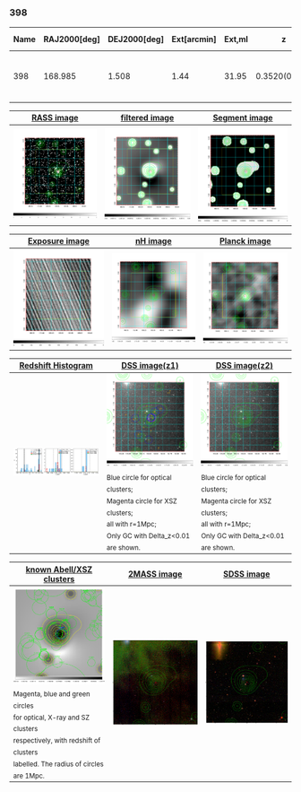 <div STYLE="page-break-after: always;"></div>

### 398

|Name|RAJ2000[deg]|DEJ2000[deg] |Ext[arcmin]| Ext,ml | z | z_src| C|GC(XSZ,Delta_z<0.01)| GC(OPT,Delta_z<0.01)|GC| R_sig[arcmin] | R500[arcmin] | R500[Mpc]| CRsig[c/s] | CR500[c/s] |L500[1E44 erg/s]|F500[1E-12 erg/s/cm^2]| M500[1E14 Msun]|Tx[keV]|Cnt_sig|Beta|Rc[arcmin]|Comment|Alias|
|---|---|---|---|---|---|------|---|--------|---------|----------|---|---|---|---|---|---|---|---|---|---|---|---|---|---|
|398| 168.985| 1.508| 1.44| 31.95| 0.3520(0.005)| z1, z_xsz| B| MCXC| N, W, Zw| C, MCXC, N, PSZ2, Tar, W| 10.750| 4.830| 1.437| 0.245(0.035)| 0.225(0.032)| 18.464(1.207)| 4.416(0.289)| 12.18(0.35)| 11.27(0.21)| 94.0| 0.823(-0.127+0.117)| 3.673(-0.874+0.716)| -| k105|

|[RASS image](../image/398/398_img.pdf)|[filtered image](../image/398/398_fil.pdf)|[Segment image](../image/398/398_seg.pdf)|
|-------------------|--------------------|-------------------|
| <img src="../image/398/398_img.png" width="300">  | <img src="../image/398/398_fil.png" width="300">   | <img src="../image/398/398_seg.png" width="300">  |

|[Exposure image](../image/398/398_mex.pdf)| [nH image](../image/398/398_nh.pdf)| [Planck image](../image/398/398_p.pdf)|
|-------------------|--------------------|-------------------|
|<img src="../image/398/398_mex.png" width="300">   | <img src="../image/398/398_nh.png" width="300">    | <img src="../image/398/398_p.png" width="300"> |

|[Redshift Histogram](../image/398/398_zg.pdf) | [DSS image(z1)](../image/398/398_dss_z1.pdf)      |  [DSS image(z2)](../image/398/398_dss_z2.pdf)    |
|-------------------|--------------------|-------------------|
|<img src="../image/398/398_zg.png" width="300"> |<img src="../image/398/398_dss_z1.png" width="300"> <sub><br>Blue circle for optical clusters; <br>Magenta circle for XSZ clusters; <br>all with r=1Mpc; <br>Only GC with Delta_z<0.01 are shown. </sub>| <img src="../image/398/398_dss_z2.png" width="300"><sub><br>Blue circle for optical clusters; <br>Magenta circle for XSZ clusters; <br>all with r=1Mpc; <br>Only GC with Delta_z<0.01 are shown. </sub> |

|[known Abell/XSZ clusters](../image/398/398_gc.pdf) | [2MASS image](../image/398/398_2mass.pdf)      |[SDSS image](../image/398/398_sdss.pdf)   |
|-------------------|-------------------|-------------------|
|<img src=../image/398/398_gc.png width="300"> <br><sub>Magenta, blue and green circles <br>for optical, X-ray and SZ clusters <br>respectively, with redshift of clusters <br>labelled. The radius of circles <br>are 1Mpc.</sub>|<img src="../image/398/398_2mass.png" width="300">  | <img src="../image/398/398_sdss.png" width="300">  |




